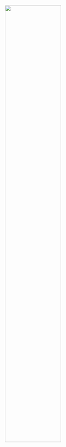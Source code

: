 <h1 align="center">  </h1>

<p align="center">
  <img src="https://github.com/nrennie/tidytuesday/blob/main/2022/2022-03-08/20220308.jpeg?raw=true" width="60%">
</p>